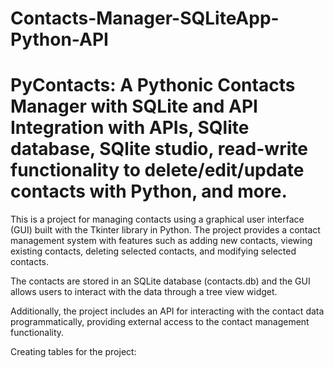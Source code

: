 # Contacts-Manager-SQLiteApp-Python-API
# PyContacts: A Pythonic Contacts Manager with SQLite and API Integration with APIs, SQlite database, SQlite studio, read-write functionality to delete/edit/update contacts with Python, and more. 

This is a project for managing contacts using a graphical user interface (GUI) built with the Tkinter library in Python. The project provides a contact management system with features such as adding new contacts, viewing existing contacts, deleting selected contacts, and modifying selected contacts. 

The contacts are stored in an SQLite database (contacts.db) and the GUI allows users to interact with the data through a tree view widget. 

Additionally, the project includes an API for interacting with the contact data programmatically, providing external access to the contact management functionality.

Creating tables for the project:

